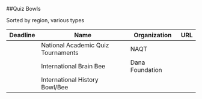 ##Quiz Bowls

Sorted by region, various types

|Deadline | Name                                            | Organization | URL                                   
|---------|-------------------------------------------------|-----------| --------
|         |National Academic Quiz Tournaments | NAQT| |
|         |International Brain Bee | Dana Foundation | 
|         |International History Bowl/Bee | | | 
